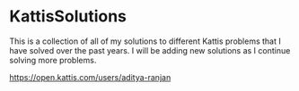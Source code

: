 # KattisSolutions
This is a collection of all of my solutions to different Kattis problems that I have solved over the past years. I will be adding new solutions as I continue solving more problems.

https://open.kattis.com/users/aditya-ranjan
